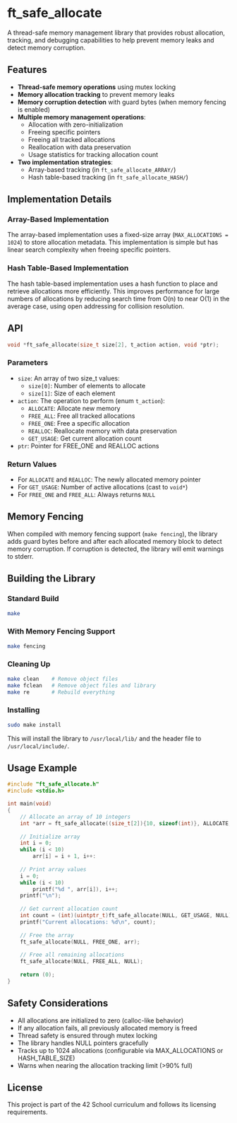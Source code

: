 # ft_safe_allocate

A thread-safe memory management library that provides robust allocation, tracking, and debugging capabilities to help prevent memory leaks and detect memory corruption.

## Features

- **Thread-safe memory operations** using mutex locking
- **Memory allocation tracking** to prevent memory leaks
- **Memory corruption detection** with guard bytes (when memory fencing is enabled)
- **Multiple memory management operations**:
  * Allocation with zero-initialization
  * Freeing specific pointers
  * Freeing all tracked allocations
  * Reallocation with data preservation
  * Usage statistics for tracking allocation count
- **Two implementation strategies**:
  * Array-based tracking (in `ft_safe_allocate_ARRAY/`)
  * Hash table-based tracking (in `ft_safe_allocate_HASH/`)

## Implementation Details

### Array-Based Implementation

The array-based implementation uses a fixed-size array (`MAX_ALLOCATIONS = 1024`) to store allocation metadata. This implementation is simple but has linear search complexity when freeing specific pointers.

### Hash Table-Based Implementation

The hash table-based implementation uses a hash function to place and retrieve allocations more efficiently. This improves performance for large numbers of allocations by reducing search time from O(n) to near O(1) in the average case, using open addressing for collision resolution.

## API

```c
void *ft_safe_allocate(size_t size[2], t_action action, void *ptr);
```

### Parameters

- `size`: An array of two size_t values:
  * `size[0]`: Number of elements to allocate
  * `size[1]`: Size of each element
- `action`: The operation to perform (enum `t_action`):
  * `ALLOCATE`: Allocate new memory
  * `FREE_ALL`: Free all tracked allocations
  * `FREE_ONE`: Free a specific allocation
  * `REALLOC`: Reallocate memory with data preservation
  * `GET_USAGE`: Get current allocation count
- `ptr`: Pointer for FREE_ONE and REALLOC actions

### Return Values

- For `ALLOCATE` and `REALLOC`: The newly allocated memory pointer
- For `GET_USAGE`: Number of active allocations (cast to `void*`)
- For `FREE_ONE` and `FREE_ALL`: Always returns `NULL`

## Memory Fencing

When compiled with memory fencing support (`make fencing`), the library adds guard bytes before and after each allocated memory block to detect memory corruption. If corruption is detected, the library will emit warnings to stderr.

## Building the Library

### Standard Build

```bash
make
```

### With Memory Fencing Support

```bash
make fencing
```

### Cleaning Up

```bash
make clean    # Remove object files
make fclean   # Remove object files and library
make re       # Rebuild everything
```

### Installing

```bash
sudo make install
```

This will install the library to `/usr/local/lib/` and the header file to `/usr/local/include/`.

## Usage Example

```c
#include "ft_safe_allocate.h"
#include <stdio.h>

int main(void)
{
    // Allocate an array of 10 integers
    int *arr = ft_safe_allocate((size_t[2]){10, sizeof(int)}, ALLOCATE, NULL);
    
    // Initialize array
    int i = 0;
    while (i < 10)
        arr[i] = i + 1, i++:
    
    // Print array values
    i = 0;
    while (i < 10)
        printf("%d ", arr[i]), i++;
    printf("\n");
    
    // Get current allocation count
    int count = (int)(uintptr_t)ft_safe_allocate(NULL, GET_USAGE, NULL);
    printf("Current allocations: %d\n", count);
    
    // Free the array
    ft_safe_allocate(NULL, FREE_ONE, arr);
    
    // Free all remaining allocations
    ft_safe_allocate(NULL, FREE_ALL, NULL);
    
    return (0);
}
```

## Safety Considerations

- All allocations are initialized to zero (calloc-like behavior)
- If any allocation fails, all previously allocated memory is freed
- Thread safety is ensured through mutex locking
- The library handles NULL pointers gracefully
- Tracks up to 1024 allocations (configurable via MAX_ALLOCATIONS or HASH_TABLE_SIZE)
- Warns when nearing the allocation tracking limit (>90% full)

## License

This project is part of the 42 School curriculum and follows its licensing requirements.

